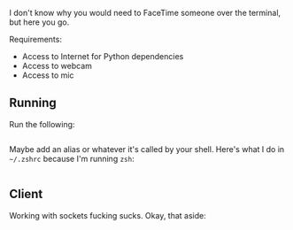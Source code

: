 I don't know why you would need to FaceTime someone over the terminal, but here you go. 

Requirements:

* Access to Internet for Python dependencies
* Access to webcam
* Access to mic

## Running

Run the following:

```
```

Maybe add an alias or whatever it's called by your shell. Here's what I do in `~/.zshrc` because I'm running `zsh`:

```
```

## Client

Working with sockets fucking sucks. Okay, that aside: